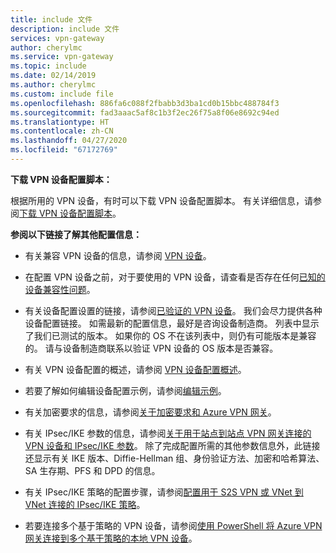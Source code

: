 ```yaml
---
title: include 文件
description: include 文件
services: vpn-gateway
author: cherylmc
ms.service: vpn-gateway
ms.topic: include
ms.date: 02/14/2019
ms.author: cherylmc
ms.custom: include file
ms.openlocfilehash: 886fa6c088f2fbabb3d3ba1cd0b15bbc488784f3
ms.sourcegitcommit: fad3aaac5af8c1b3f2ec26f75a8f06e8692c94ed
ms.translationtype: HT
ms.contentlocale: zh-CN
ms.lasthandoff: 04/27/2020
ms.locfileid: "67172769"
---
```

**下载 VPN 设备配置脚本：**

根据所用的 VPN 设备，有时可以下载 VPN 设备配置脚本。 有关详细信息，请参阅[下载 VPN 设备配置脚本](../articles/vpn-gateway/vpn-gateway-download-vpndevicescript.md)。

**参阅以下链接了解其他配置信息：**

- 有关兼容 VPN 设备的信息，请参阅 [VPN 设备](../articles/vpn-gateway/vpn-gateway-about-vpn-devices.md)。

- 在配置 VPN 设备之前，对于要使用的 VPN 设备，请查看是否存在任何[已知的设备兼容性问题](../articles/vpn-gateway/vpn-gateway-about-vpn-devices.md#known)。

- 有关设备配置设置的链接，请参阅[已验证的 VPN 设备](../articles/vpn-gateway/vpn-gateway-about-vpn-devices.md#devicetable)。 我们会尽力提供各种设备配置链接。 如需最新的配置信息，最好是咨询设备制造商。 列表中显示了我们已测试的版本。 如果你的 OS 不在该列表中，则仍有可能版本是兼容的。 请与设备制造商联系以验证 VPN 设备的 OS 版本是否兼容。

- 有关 VPN 设备配置的概述，请参阅 [VPN 设备配置概述](../articles/vpn-gateway/vpn-gateway-3rdparty-device-config-overview.md)。

- 若要了解如何编辑设备配置示例，请参阅[编辑示例](../articles/vpn-gateway/vpn-gateway-about-vpn-devices.md#editing)。

- 有关加密要求的信息，请参阅[关于加密要求和 Azure VPN 网关](../articles/vpn-gateway/vpn-gateway-about-compliance-crypto.md)。

- 有关 IPsec/IKE 参数的信息，请参阅[关于用于站点到站点 VPN 网关连接的 VPN 设备和 IPsec/IKE 参数](../articles/vpn-gateway/vpn-gateway-about-vpn-devices.md#ipsec)。 除了完成配置所需的其他参数信息外，此链接还显示有关 IKE 版本、Diffie-Hellman 组、身份验证方法、加密和哈希算法、SA 生存期、PFS 和 DPD 的信息。

- 有关 IPsec/IKE 策略的配置步骤，请参阅[配置用于 S2S VPN 或 VNet 到 VNet 连接的 IPsec/IKE 策略](../articles/vpn-gateway/vpn-gateway-ipsecikepolicy-rm-powershell.md)。

- 若要连接多个基于策略的 VPN 设备，请参阅[使用 PowerShell 将 Azure VPN 网关连接到多个基于策略的本地 VPN 设备](../articles/vpn-gateway/vpn-gateway-connect-multiple-policybased-rm-ps.md)。
